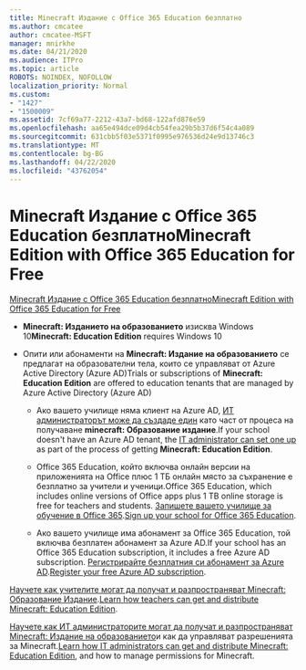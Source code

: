 ```yaml
---
title: Minecraft Издание с Office 365 Education безплатно
ms.author: cmcatee
author: cmcatee-MSFT
manager: mnirkhe
ms.date: 04/21/2020
ms.audience: ITPro
ms.topic: article
ROBOTS: NOINDEX, NOFOLLOW
localization_priority: Normal
ms.custom:
- "1427"
- "1500009"
ms.assetid: 7cf69a77-2212-43a7-bd68-122afd876e59
ms.openlocfilehash: aa65e494dce09d4cb54fea29b5b37d6f54c4a089
ms.sourcegitcommit: 631cbb5f03e5371f0995e976536d24e9d13746c3
ms.translationtype: MT
ms.contentlocale: bg-BG
ms.lasthandoff: 04/22/2020
ms.locfileid: "43762054"
---
```

# <a name="minecraft-edition-with-office-365-education-for-free"></a><span data-ttu-id="2f7e8-102">Minecraft Издание с Office 365 Education безплатно</span><span class="sxs-lookup"><span data-stu-id="2f7e8-102">Minecraft Edition with Office 365 Education for Free</span></span>

[<span data-ttu-id="2f7e8-103">Minecraft Издание с Office 365 Education безплатно</span><span class="sxs-lookup"><span data-stu-id="2f7e8-103">Minecraft Edition with Office 365 Education for Free</span></span>](https://docs.microsoft.com/education/windows/get-minecraft-for-education)
  
- <span data-ttu-id="2f7e8-104">**Minecraft: Изданието на образованието** изисква Windows 10</span><span class="sxs-lookup"><span data-stu-id="2f7e8-104">**Minecraft: Education Edition** requires Windows 10</span></span>

- <span data-ttu-id="2f7e8-105">Опити или абонаменти на **Minecraft: Издание на образованието** се предлагат на образователни тела, които се управляват от Azure Active Directory (Azure AD)</span><span class="sxs-lookup"><span data-stu-id="2f7e8-105">Trials or subscriptions of **Minecraft: Education Edition** are offered to education tenants that are managed by Azure Active Directory (Azure AD)</span></span>

  - <span data-ttu-id="2f7e8-106">Ако вашето училище няма клиент на Azure AD, [ИТ администраторът може да създаде един](https://docs.microsoft.com/education/windows/school-get-minecraft) като част от процеса на получаване **minecraft: Образование издание**.</span><span class="sxs-lookup"><span data-stu-id="2f7e8-106">If your school doesn't have an Azure AD tenant, the [IT administrator can set one up](https://docs.microsoft.com/education/windows/school-get-minecraft) as part of the process of getting **Minecraft: Education Edition**.</span></span>

  - <span data-ttu-id="2f7e8-107">Office 365 Education, който включва онлайн версии на приложенията на Office плюс 1 ТБ онлайн място за съхранение е безплатно за учители и ученици.</span><span class="sxs-lookup"><span data-stu-id="2f7e8-107">Office 365 Education, which includes online versions of Office apps plus 1 TB online storage is free for teachers and students.</span></span> <span data-ttu-id="2f7e8-108">[Запишете вашето училище за обучение в Office 365](https://products.office.com/academic/office-365-education-plan).</span><span class="sxs-lookup"><span data-stu-id="2f7e8-108">[Sign up your school for Office 365 Education](https://products.office.com/academic/office-365-education-plan).</span></span>

  - <span data-ttu-id="2f7e8-109">Ако вашето училище има абонамент за Office 365 Education, той включва безплатен абонамент за Azure AD.</span><span class="sxs-lookup"><span data-stu-id="2f7e8-109">If your school has an Office 365 Education subscription, it includes a free Azure AD subscription.</span></span> <span data-ttu-id="2f7e8-110">[Регистрирайте безплатния си абонамент за Azure AD](https://msdn.microsoft.com/library/windows/hardware/mt703369%28v=vs.85%29.aspx).</span><span class="sxs-lookup"><span data-stu-id="2f7e8-110">[Register your free Azure AD subscription](https://msdn.microsoft.com/library/windows/hardware/mt703369%28v=vs.85%29.aspx).</span></span>

<span data-ttu-id="2f7e8-111">[Научете как учителите могат да получат и разпространяват Minecraft: Образование Издание](https://docs.microsoft.com/education/windows/teacher-get-minecraft).</span><span class="sxs-lookup"><span data-stu-id="2f7e8-111">[Learn how teachers can get and distribute Minecraft: Education Edition](https://docs.microsoft.com/education/windows/teacher-get-minecraft).</span></span>
  
<span data-ttu-id="2f7e8-112">[Научете как ИТ администраторите могат да получат и разпространяват Minecraft: Издание на образованието](https://docs.microsoft.com/education/windows/school-get-minecraft)и как да управляват разрешенията за Minecraft.</span><span class="sxs-lookup"><span data-stu-id="2f7e8-112">[Learn how IT administrators can get and distribute Minecraft: Education Edition](https://docs.microsoft.com/education/windows/school-get-minecraft), and how to manage permissions for Minecraft.</span></span>